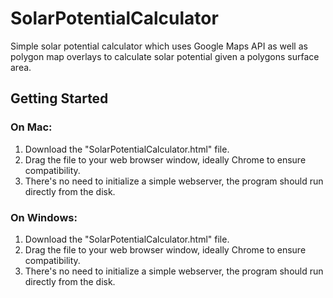 # SolarPotentialCalculator

Simple solar potential calculator which uses Google Maps API as well as polygon map overlays to calculate solar potential given a polygons surface area.

## Getting Started

### On Mac:

1. Download the "SolarPotentialCalculator.html" file.
2. Drag the file to your web browser window, ideally Chrome to ensure compatibility.
3. There's no need to initialize a simple webserver, the program should run directly from the disk.

### On Windows:

1. Download the "SolarPotentialCalculator.html" file.
2. Drag the file to your web browser window, ideally Chrome to ensure compatibility.
3. There's no need to initialize a simple webserver, the program should run directly from the disk.
